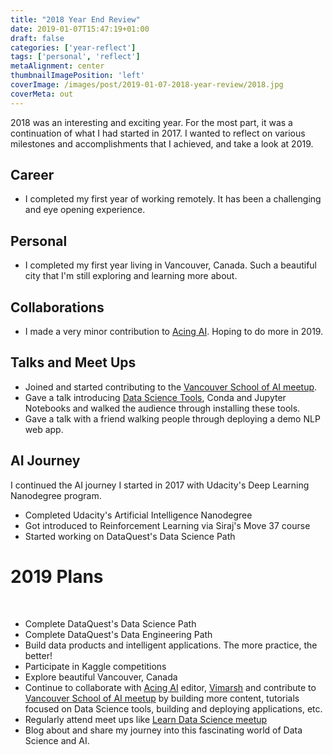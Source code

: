 ```yaml
---
title: "2018 Year End Review"
date: 2019-01-07T15:47:19+01:00
draft: false
categories: ['year-reflect']
tags: ['personal', 'reflect']
metaAlignment: center
thumbnailImagePosition: 'left'
coverImage: /images/post/2019-01-07-2018-year-review/2018.jpg
coverMeta: out
---
```


2018 was an interesting and exciting year. For the most part, it was a continuation of what I had started in 2017. I wanted to reflect on various milestones and accomplishments that I achieved, and take a look at 2019.

<!--more-->

## Career

- I completed my first year of working remotely. It has been a challenging and eye opening experience.


## Personal

- I completed my first year living in Vancouver, Canada. Such a beautiful city that I'm still exploring and learning more about.


## Collaborations

- I made a very minor contribution to [Acing AI]. Hoping to do more in 2019.


## Talks and Meet Ups

- Joined and started contributing to the [Vancouver School of AI meetup].
- Gave a talk introducing [Data Science Tools], Conda and Jupyter Notebooks and walked the audience through installing these tools.
- Gave a talk with a friend walking people through deploying a demo NLP web app.


## AI Journey

I continued the AI journey I started in 2017 with Udacity's Deep Learning Nanodegree program. 

- Completed Udacity's Artificial Intelligence Nanodegree
- Got introduced to Reinforcement Learning via Siraj's Move 37 course
- Started working on DataQuest's Data Science Path

# 2019 Plans

<!-- wide-image src="/images/post/2019-01-07-2018-year-review/2019.jpg" >}} -->

&nbsp;

- Complete DataQuest's Data Science Path
- Complete DataQuest's Data Engineering Path
- Build data products and intelligent applications. The more practice, the better!
- Participate in Kaggle competitions
- Explore beautiful Vancouver, Canada
- Continue to collaborate with [Acing AI] editor, [Vimarsh] and contribute to [Vancouver School of AI meetup] by building more content, tutorials focused on Data Science tools, building and deploying applications, etc.
- Regularly attend meet ups like [Learn Data Science meetup]
- Blog about and share my journey into this fascinating world of Data Science and AI.


[//]: # (References)

[Data Science Tools]: http://nbviewer.jupyter.org/github/johannesgiorgis/school_of_ai_vancouver/tree/master/intro_to_data_science_tools/01_introduction_to_conda_and_jupyter_notebooks.ipynb
[Vancouver School of AI meetup]: https://www.meetup.com/Vancouver-School-of-AI/
[Learn Data Science meetup]: https://www.meetup.com/LearnDataScience/
[Acing AI]: https://medium.com/acing-ai
[Vimarsh]: https://medium.com/@vimarshk
